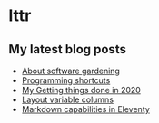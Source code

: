 # lttr

## My latest blog posts

<!-- BLOG-POST-LIST:START -->
- [About software gardening](https://lukastrumm.com/articles/software-engineering/)
- [Programming shortcuts](https://lukastrumm.com/labs/shortcuts/README/)
- [My Getting things done in 2020](https://lukastrumm.com/blog/2020/my-getting-things-done-in-2020/)
- [Layout variable columns](https://lukastrumm.com/labs/layout-variable-columns/README/)
- [Markdown capabilities in Eleventy](https://lukastrumm.com/blog/2020/markdown-capabilities-in-eleventy/)
<!-- BLOG-POST-LIST:END -->
